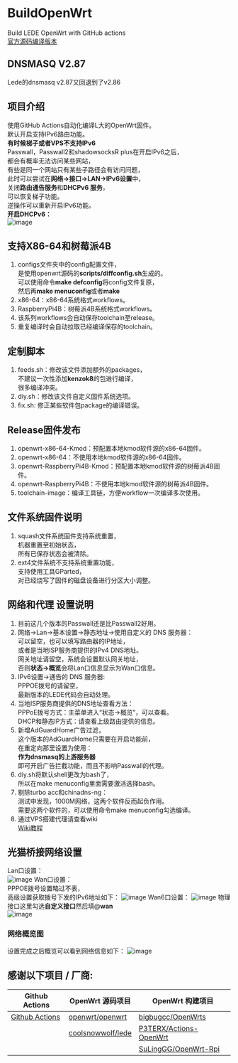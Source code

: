 # BuildOpenWrt
Build LEDE OpenWrt with GitHub actions  
[官方源码编译版本](https://github.com/ecrasy/BuildOfficialOpenWrt)

## DNSMASQ V2.87
Lede的dnsmasq v2.87又回退到了v2.86  

## 项目介绍
使用GitHub Actions自动化编译L大的OpenWrt固件。  
默认开启支持IPv6路由功能。  
**有时候梯子或者VPS不支持IPv6**  
Passwall，Passwall2和shadowsocksR plus在开启IPv6之后，  
都会有概率无法访问某些网站，  
有些是同一个网站只有某些子路径会有访问问题，  
此时可以尝试在**网络->接口->LAN->IPv6设置**中，  
关闭**路由通告服务**和**DHCPv6 服务**，  
可以恢复梯子功能。  
逆操作可以重新开启IPv6功能。  
**开启DHCPv6：**  
![image](https://github.com/ecrasy/BuildOpenWrt/blob/main/pics/DHCPv6.jpg)  

## 支持X86-64和树莓派4B
1. configs文件夹中的config配置文件，  
   是使用openwrt源码的**scripts/diffconfig.sh**生成的。  
   可以使用命令**make defconfig**将config文件复原，  
   然后再**make menuconfig**或者**make**  
2. x86-64：x86-64系统格式workflows。  
3. RaspberryPi4B：树莓派4B系统格式workflows。  
4. 该系列workflows会自动保存toolchain至release。  
5. 重复编译时会自动拉取已经编译保存的toolchain。  

## 定制脚本
1. feeds.sh：修改该文件添加额外的packages，  
   不建议一次性添加**kenzok8**的包进行编译，  
   很多编译冲突。 
2. diy.sh：修改该文件自定义固件系统选项。  
3. fix.sh: 修正某些软件包package的编译错误。  

## Release固件发布
1. openwrt-x86-64-Kmod：预配置本地kmod软件源的x86-64固件。  
2. openwrt-x86-64：不使用本地kmod软件源的x86-64固件。  
3. openwrt-RaspberryPi4B-Kmod：预配置本地kmod软件源的树莓派4B固件。  
4. openwrt-RaspberryPi4B：不使用本地kmod软件源的树莓派4B固件。  
5. toolchain-image：编译工具链，方便workflow一次编译多次使用。  

## 文件系统固件说明
1. squash文件系统固件支持系统重置，  
   机器重置至初始状态，  
   所有已保存状态会被清除。
2. ext4文件系统不支持系统重置功能，  
   支持使用工具GParted，  
   对已经烧写了固件的磁盘设备进行分区大小调整。

## 网络和代理 设置说明
1. 目前这几个版本的Passwall还是比Passwall2好用。    
2. 网络->Lan->基本设置->静态地址->使用自定义的 DNS 服务器：  
   可以留空，也可以填写路由器的IP地址，  
   或者是当地ISP服务商提供的IPv4 DNS地址。  
   网关地址请留空，系统会设置默认网关地址，  
   否则**状态->概览**会将Lan口信息显示为Wan口信息。  
3. IPv6设置->通告的 DNS 服务器:  
   PPPOE拨号的请留空，  
   最新版本的LEDE代码会自动处理。  
4. 当地ISP服务商提供的DNS地址查看方法：  
   PPPoE拨号方式：主菜单进入“状态->概览”，可以查看。  
   DHCP和静态IP方式：请查看上级路由提供的信息。  
5. 新增AdGuardHome广告过滤，  
   这个版本的AdGuardHome只需要在开启功能前，  
   在重定向那里设置为使用：  
   **作为dnsmasq的上游服务器**  
   即可开启广告拦截功能，而且不影响Passwall的代理。      
6. diy.sh将默认shell更改为bash了，  
   所以在make menuconfig里面需要激活选择bash。  
7. 剔除turbo acc和chinadns-ng：  
   测试中发现，1000M网络，这两个软件反而起负作用。  
   需要这两个软件的，可以使用命令make menuconfig勾选编译。
8. 通过VPS搭建代理请查看wiki  
   [Wiki教程](https://github.com/ecrasy/BuildOpenwrt/wiki)  
   
## 光猫桥接网络设置
Lan口设置：  
![image](https://github.com/ecrasy/BuildOpenwrt/blob/main/pics/LAN.jpg)
Wan口设置：  
PPPOE拨号设置略过不表，  
高级设置获取拨号下发的IPv6地址如下：
![image](https://github.com/ecrasy/BuildOpenwrt/blob/main/pics/WAN.jpg)
Wan6口设置：
![image](https://github.com/ecrasy/BuildOpenwrt/blob/main/pics/WAN6-1.jpg)
物理接口这里勾选**自定义接口**然后填\@**wan**  
![image](https://github.com/ecrasy/BuildOpenwrt/blob/main/pics/WAN6-2.jpg)
  
### 网络概览图
设置完成之后概览可以看到网络信息如下：
![image](https://github.com/ecrasy/BuildOpenwrt/blob/main/pics/network_info.jpg)


## 感谢以下项目 / 厂商:

| Github Actions                                        | OpenWrt 源码项目                                             | OpenWrt 构建项目                                             | 
| ----------------------------------------------------- | ------------------------------------------------------------ | ------------------------------------------------------------ | 
| [Github Actions](https://github.com/features/actions) | [openwrt/openwrt](https://github.com/openwrt/openwrt/)       | [bigbugcc/OpenWrts](https://github.com/bigbugcc/OpenWrts) | 
|                                                       | [coolsnowwolf/lede](https://github.com/coolsnowwolf/lede)    | [P3TERX/Actions-OpenWrt](https://github.com/P3TERX/Actions-OpenWrt) | 
|                                                       |                                                              | [SuLingGG/OpenWrt-Rpi](https://github.com/SuLingGG/OpenWrt-Rpi) | 

